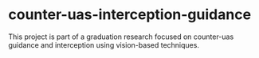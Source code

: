 # counter-uas-interception-guidance

This project is part of a graduation research focused on counter-uas guidance and interception using vision-based techniques.
